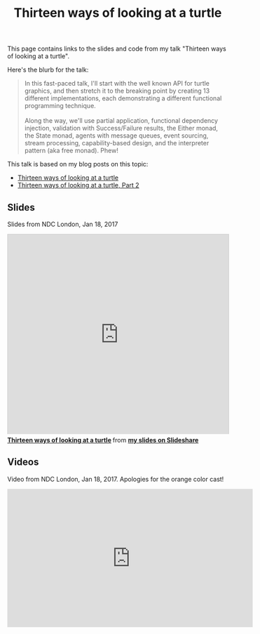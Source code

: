 ﻿---
layout: page
title: "Thirteen ways of looking at a turtle"
description:  
hasComments: 1
---

This page contains links to the slides and code from my talk "Thirteen ways of looking at a turtle". 

Here's the blurb for the talk:


> In this fast-paced talk, I'll start with the well known API for turtle graphics, and then stretch 
> it to the breaking point by creating 13 different implementations, each demonstrating a different functional programming technique. 
> <br><br>
> Along the way, we'll use partial application, functional dependency injection, validation 
> with Success/Failure results, the Either monad, the State monad, agents with message queues, event sourcing,
> stream processing, capability-based design, and the interpreter pattern (aka free monad). Phew! 

This talk is based on my blog posts on this topic:

* [Thirteen ways of looking at a turtle](/posts/13-ways-of-looking-at-a-turtle/)
* [Thirteen ways of looking at a turtle, Part 2](/posts/13-ways-of-looking-at-a-turtle-2/)


## Slides 

Slides from NDC London, Jan 18, 2017

<iframe src="https://www.slideshare.net/slideshow/embed_code/key/mjFehV0dqGrBl" width="560" height="455" frameborder="0" marginwidth="0" marginheight="0" scrolling="no" style="border:1px solid #CCC; border-width:1px 1px 0; margin-bottom:5px; max-width: 100%;" allowfullscreen> </iframe> 

<div style="margin-bottom:5px"> 
<strong><a href="https://www.slideshare.net/ScottWlaschin/thirteen-ways-of-looking-at-a-turtle" title="Thirteen ways of looking at a turtle" target="_blank">Thirteen ways of looking at a turtle</a> </strong> from <strong><a href="https://www.slideshare.net/ScottWlaschin" target="_blank">my slides on Slideshare</a></strong> 
</div>


## Videos
 
Video from NDC London, Jan 18, 2017. Apologies for the orange color cast!

<iframe width="560" height="315" src="https://www.youtube.com/embed/AG3KuqDbmhM" frameborder="0" allowfullscreen></iframe>






